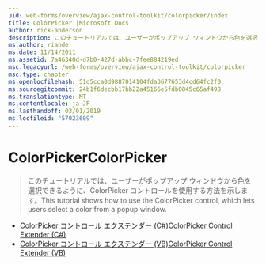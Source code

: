 ```yaml
---
uid: web-forms/overview/ajax-control-toolkit/colorpicker/index
title: ColorPicker |Microsoft Docs
author: rick-anderson
description: このチュートリアルでは、ユーザーがポップアップ ウィンドウから色を選択できるように、ColorPicker コントロールを使用する方法を示します。
ms.author: riande
ms.date: 11/14/2011
ms.assetid: 7a46340d-d7b0-427d-abbc-7fee884219ed
msc.legacyurl: /web-forms/overview/ajax-control-toolkit/colorpicker
msc.type: chapter
ms.openlocfilehash: 51d5cca0d9887014104fda3677653d4cd64fc2f0
ms.sourcegitcommit: 24b1f6decbb17bb22a45166e5fdb0845c65af498
ms.translationtype: MT
ms.contentlocale: ja-JP
ms.lasthandoff: 03/01/2019
ms.locfileid: "57023609"
---
```

<a name="colorpicker"></a><span data-ttu-id="26b88-103">ColorPicker</span><span class="sxs-lookup"><span data-stu-id="26b88-103">ColorPicker</span></span>
====================
> <span data-ttu-id="26b88-104">このチュートリアルでは、ユーザーがポップアップ ウィンドウから色を選択できるように、ColorPicker コントロールを使用する方法を示します。</span><span class="sxs-lookup"><span data-stu-id="26b88-104">This tutorial shows how to use the ColorPicker control, which lets users select a color from a popup window.</span></span>


- [<span data-ttu-id="26b88-105">ColorPicker コントロール エクステンダー (C#)</span><span class="sxs-lookup"><span data-stu-id="26b88-105">ColorPicker Control Extender (C#)</span></span>](using-the-colorpicker-control-extender-cs.md)
- [<span data-ttu-id="26b88-106">ColorPicker コントロール エクステンダー (VB)</span><span class="sxs-lookup"><span data-stu-id="26b88-106">ColorPicker Control Extender (VB)</span></span>](using-the-colorpicker-control-extender-vb.md)
